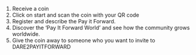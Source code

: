 1. Receive a coin
2. Click on start and scan the coin with your QR code
3. Register and describe the Pay it Forward.
4. Discover the ‘Pay It Forward World’ and see how the community grows worldwide.
5. Give the coin away to someone who you want to invite to DARE2PAYITFORWARD
